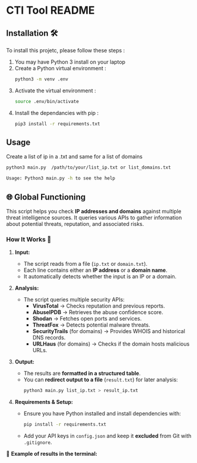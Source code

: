 # CTI Tool README

## Installation 🛠️

To install this projetc, please follow these steps : 

1. You may have Python 3 install on your laptop
2. Create a Python virtual environment :
   ```bash
   python3 -m venv .env
   ```
3. Activate the virtual environment :
   ```bash
   source .env/bin/activate
   ```
4. Install the dependancies with pip : 
   ```bash
   pip3 install -r requirements.txt
   ```

## Usage

Create a list of ip in a .txt and same for a list of domains

```bash
python3 main.py  /path/to/your/list_ip.txt or list_domains.txt

Usage: Python3 main.py -h to see the help

```

## 🌐 Global Functioning

This script helps you check **IP addresses and domains** against multiple threat intelligence sources. It queries various APIs to gather information about potential threats, reputation, and associated risks.

### **How It Works** 🚀

1. **Input:**  
   - The script reads from a file (`ip.txt` or `domain.txt`).
   - Each line contains either an **IP address** or a **domain name**.
   - It automatically detects whether the input is an IP or a domain.

2. **Analysis:**  
   - The script queries multiple security APIs:
     - **VirusTotal** → Checks reputation and previous reports.
     - **AbuseIPDB** → Retrieves the abuse confidence score.
     - **Shodan** → Fetches open ports and services.
     - **ThreatFox** → Detects potential malware threats.
     - **SecurityTrails** (for domains) → Provides WHOIS and historical DNS records.
     - **URLHaus** (for domains) → Checks if the domain hosts malicious URLs.

3. **Output:**  
   - The results are **formatted in a structured table**.
   - You can **redirect output to a file** (`result.txt`) for later analysis:
     ```bash
     python3 main.py list_ip.txt > result_ip.txt
     ```

4. **Requirements & Setup:**  
   - Ensure you have Python installed and install dependencies with:
     ```bash
     pip install -r requirements.txt
     ```
   - Add your API keys in `config.json` and keep it **excluded** from Git with `.gitignore`.


📌 **Example of results in the terminal:**
